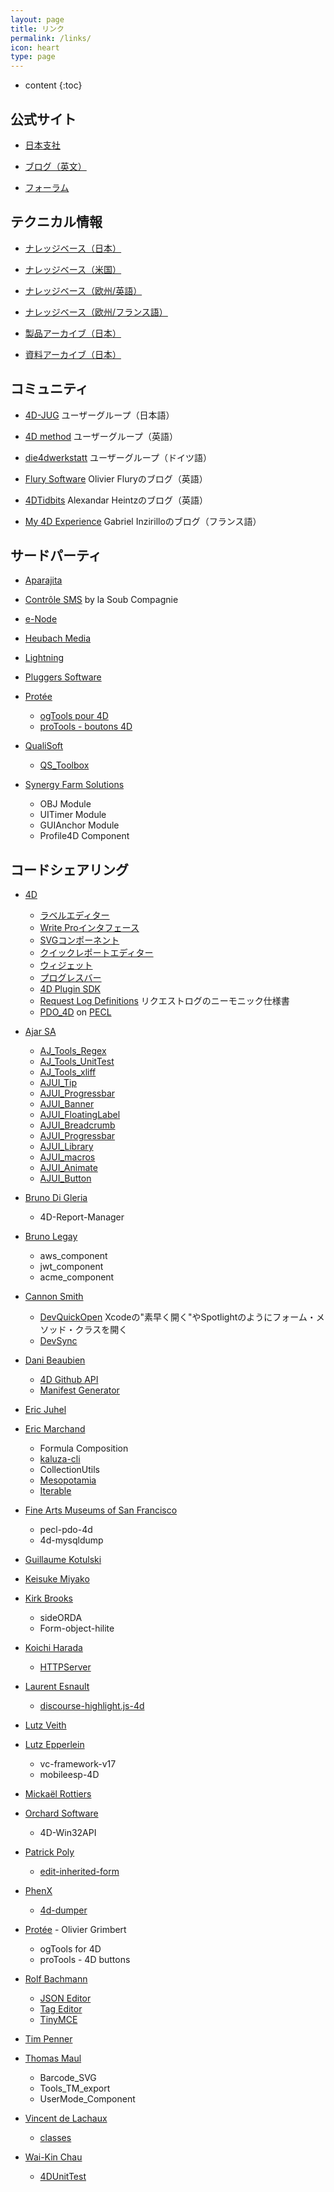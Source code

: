 ```yaml
---
layout: page
title: リンク
permalink: /links/
icon: heart
type: page
---
```


* content
{:toc}

## 公式サイト

* [日本支社](https://jp.4d.com/)

* [ブログ（英文）](https://blog.4d.com/)

* [フォーラム](https://discuss.4d.com/)

## テクニカル情報

* [ナレッジベース（日本）](http://kb.4d-japan.com/)

* [ナレッジベース（米国）](https://kb.4d.com/)

* [ナレッジベース（欧州/英語）](https://taow.4d.com/Tech-Tips/tipsList.en.html/)

* [ナレッジベース（欧州/フランス語）](https://taow.4d.com/Tech-Tips/tipsList.fr.html/)

* [製品アーカイブ（日本）](http://library.4d-japan.com/PRODUCTS/4D/)

* [資料アーカイブ（日本）](http://library.4d-japan.com/REFERENCE/)

## コミュニティ

* [4D-JUG](http://4djug.forumjap.com/) ユーザーグループ（日本語）

* [4D method](https://4dmethod.com/) ユーザーグループ（英語）

* [die4dwerkstatt](https://die4dwerkstatt.de/) ユーザーグループ（ドイツ語）

* [Flury Software](https://flury-software.ch/category/4d/) Olivier Fluryのブログ（英語）

* [4DTidbits](http://blog.heintz.net) Alexandar Heintzのブログ（英語）

* [My 4D Experience](https://my4dexperience.home.blog) Gabriel Inzirilloのブログ（フランス語）

## サードパーティ

* [Aparajita](https://aparajita.com/)

* [Contrôle SMS](https://www.controle-sms.com/en/) by la Soub Compagnie

* [e-Node](http://www.e-node.net/)

* [Heubach Media](https://www.hmplugins.com/)

* [Lightning](http://www.grahamlangley.co.uk/)

* [Pluggers Software](https://www.pluggers.nl/)

* [Protée](https://www.protee.org/index.php/fr/)
    * [ogTools pour 4D](https://www.protee.org/index.php/en/download-en/ogtools)
    * [proTools - boutons 4D](https://www.protee.org/index.php/fr/produits/outils-de-gestion/protools)
    
* [QualiSoft](http://association-qualisoft.eu)
    * [QS_Toolbox](http://association-qualisoft.eu/qs_toolbox/telechargement-qs_toolbox/)

* [Synergy Farm Solutions](http://www.synergyfarmsolutions.com/styled/index.html)
    * OBJ Module
    * UITimer Module
    * GUIAnchor Module
    * Profile4D Component
    
## コードシェアリング

* [4D](https://github.com/4d)
    * [ラベルエディター](https://github.com/4d/4D-Labels)
    * [Write Proインタフェース](https://github.com/4d/4D-WritePro-Interface)
    * [SVGコンポーネント](https://github.com/4d/4D-SVG)
    * [クイックレポートエディター](https://github.com/4d/4D-Report)
    * [ウィジェット](https://github.com/4d/4D-Widgets)
    * [プログレスバー](https://github.com/4d/4D-Progress)
    * [4D Plugin SDK](https://github.com/4d/4D-Plugin-SDK)
    * [Request Log Definitions](https://github.com/4d/request-log-definitions) リクエストログのニーモニック仕様書
    * [PDO_4D](https://php.net/pdo_4d) on [PECL](http://pecl.php.net/package/PDO_4D)

* [Ajar SA](https://github.com/AJARProject)
    * [AJ_Tools_Regex](https://github.com/AJARProject/AJ_Tools_Regex)
    * [AJ_Tools_UnitTest](https://ch-fr.4d.com/ajtoolsunittest)
    * [AJ_Tools_xliff](https://ch-fr.4d.com/ajtoolsxliff)
    * [AJUI_Tip](https://ch-fr.4d.com/ajuitip-11/)
    * [AJUI_Progressbar](https://ch-fr.4d.com/ajuiprogressbar-10/)
    * [AJUI_Banner](https://ch-fr.4d.com/ajuibanner-15/)
    * [AJUI_FloatingLabel](https://ch-fr.4d.com/ajuifloatinglabel)
    * [AJUI_Breadcrumb](https://ch-fr.4d.com/ajuibreadcrumb)
    * [AJUI_Progressbar](https://github.com/AJARProject/AJUI_Progressbar)
    * [AJUI_Library](https://github.com/AJARProject/AJUI_Library)
    * [AJUI_macros](https://github.com/AJARProject/AJUI_macros)
    * [AJUI_Animate](https://github.com/AJARProject/AJUI_Animate)
    * [AJUI_Button](https://github.com/AJARProject/AJUI_Button)

* [Bruno Di Gleria](https://github.com/Mixage-Software)
    * 4D-Report-Manager
    
* [Bruno Legay](https://github.com/blegay)
    * aws_component
    * jwt_component
    * acme_component
    
* [Cannon Smith](https://github.com/cannonsmith)
    * [DevQuickOpen](https://github.com/cannonsmith/DevQuickOpen) Xcodeの"素早く開く"やSpotlightのようにフォーム・メソッド・クラスを開く
    * [DevSync](https://github.com/cannonsmith/DevSync)
    
* [Dani Beaubien](https://github.com/dbeaubien)
    * [4D Github API](https://github.com/dbeaubien/4D-Github-API-Component)
    * [Manifest Generator](https://github.com/dbeaubien/Manifest-Generator-4D-Component)
    
* [Eric Juhel](https://github.com/Jim-Fergus)

* [Eric Marchand](https://mesopelagique.github.io)
    * Formula Composition
    * [kaluza-cli](https://github.com/mesopelagique/Kaluza)
    * CollectionUtils
    * [Mesopotamia](https://github.com/mesopelagique/Mesopotamia)
    * [Iterable](https://github.com/mesopelagique/Iterable)
   
* [Fine Arts Museums of San Francisco](https://github.com/famsf)
    * pecl-pdo-4d
    * 4d-mysqldump

* [Guillaume Kotulski](https://github.com/gkotulski/)

* [Keisuke Miyako](https://github.com/miyako)

* [Kirk Brooks](https://github.com/KirkBrooks)
    * sideORDA  
    * Form-object-hilite
    
* [Koichi Harada](https://github.com/KoichiHaradaEndor)
    * [HTTPServer](https://github.com/KoichiHaradaEndor/HTTPServer)

* [Laurent Esnault](https://github.com/laurent-esnault)
    * [discourse-highlight.js-4d](https://github.com/laurent-esnault/discourse-highlight.js-4d)
    
* [Lutz Veith](https://github.com/lveith)    
    
* [Lutz Epperlein](https://github.com/elutz)
    * vc-framework-v17
    * mobileesp-4D    
    
* [Mickaël Rottiers](https://github.com/mickaelr4d)

* [Orchard Software](https://github.com/OrchardSoftware)   
    * 4D-Win32API

* [Patrick Poly](https://github.com/patrick-poly)
    * [edit-inherited-form](https://github.com/patrick-poly/edit-inherited-form) 

* [PhenX](https://github.com/PhenX)
    * [4d-dumper](https://github.com/PhenX/4d-dumper)
    
* [Protée](http://www.protee.org/index.php/fr/produits/outils-de-gestion) - Olivier Grimbert
    * ogTools for 4D
    * proTools - 4D buttons

* [Rolf Bachmann](https://github.com/4dgeek)
    * [JSON Editor](https://github.com/4dgeek/4d-component-jsonEditor)
    * [Tag Editor](https://github.com/4dgeek/4d-component-tagEditor)
    * [TinyMCE](https://github.com/4dgeek/4d-component-tinymce)
    
* [Tim Penner](https://github.com/tpenner)    
    
* [Thomas Maul](https://github.com/ThomasMaul)
    * Barcode_SVG
    * Tools_TM_export
    * UserMode_Component
    
* [Vincent de Lachaux](https://github.com/vdelachaux)
    * [classes](https://github.com/vdelachaux/classes)

* [Wai-Kin Chau](https://github.com/creativeArtie)
    * [4DUnitTest](https://github.com/creativeArtie/4DUnitTest)
